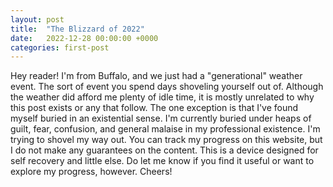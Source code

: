 ```yaml
---
layout: post
title:  "The Blizzard of 2022"
date:   2022-12-28 00:00:00 +0000
categories: first-post
---
```


Hey reader! I'm from Buffalo, and we just had a "generational" weather event. The sort of event you spend days shoveling yourself out of. Although the weather did afford me plenty of idle time, it is mostly unrelated to why this post exists or any that follow. The one exception is that I've found myself buried in an existential sense. I'm currently buried under heaps of guilt, fear, confusion, and general malaise in my professional existence. I'm trying to shovel my way out. You can track my progress on this website, but I do not make any guarantees on the content. This is a device designed for self recovery and little else. Do let me know if you find it useful or want to explore my progress, however. Cheers! 